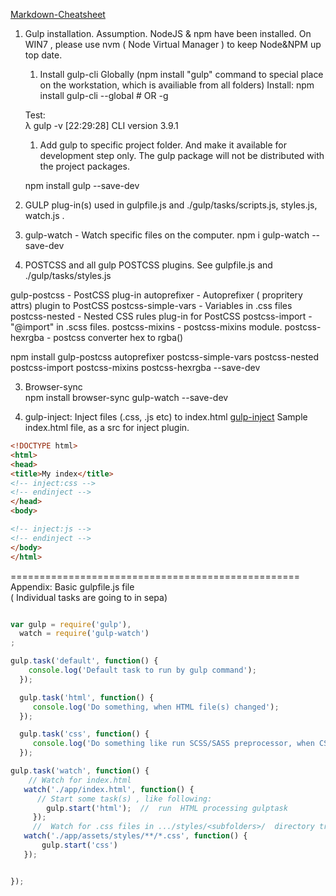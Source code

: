 
[Markdown-Cheatsheet](https://github.com/adam-p/markdown-here/wiki/Markdown-Cheatsheet)

1. Gulp installation.
  Assumption. NodeJS & npm have been installed.
  On WIN7 , please use nvm  ( Node Virtual Manager ) to keep Node&NPM up top date.

    1.  Install gulp-cli Globally (npm install "gulp" command  to special place on the workstation, which is availiable from all folders)
    Install:
    npm install gulp-cli --global    #  OR  -g

    Test:  
    λ gulp -v
    [22:29:28] CLI version 3.9.1

    1.  Add gulp to specific project folder. And make it available for development step only. The gulp package will not be distributed with the project packages.

      npm install gulp --save-dev    

2.  GULP plug-in(s) used in gulpfile.js and       ./gulp/tasks/scripts.js, styles.js, watch.js .

  1.  gulp-watch   - Watch specific files on the computer.
      npm i gulp-watch --save-dev

  2. POSTCSS  and all  gulp POSTCSS plugins.
        See gulpfile.js and  ./gulp/tasks/styles.js

  gulp-postcss    -   PostCSS plug-in
  autoprefixer    -  Autoprefixer ( propritery attrs) plugin to PostCSS
  postcss-simple-vars  - Variables in .css files
  postcss-nested     -  Nested CSS rules plug-in for PostCSS
  postcss-import    - "@import"  in  .scss  files.
  postcss-mixins     -   postcss-mixins module.
  postcss-hexrgba   -   postcss converter hex to rgba()

  npm install   gulp-postcss  autoprefixer  postcss-simple-vars  postcss-nested  postcss-import  postcss-mixins postcss-hexrgba  --save-dev

 3. Browser-sync  
     npm install browser-sync gulp-watch --save-dev

4.   gulp-inject:  Inject files (.css, .js etc) to index.html
   [gulp-inject](https://www.npmjs.com/package/gulp-inject)
    Sample index.html file, as a src for inject plugin. 
```html
<!DOCTYPE html>
<html>
<head>
<title>My index</title>
<!-- inject:css -->
<!-- endinject -->
</head>
<body>

<!-- inject:js -->
<!-- endinject -->
</body>
</html>
```


==================================================
Appendix:  Basic gulpfile.js file  
( Individual tasks are going to in sepa)
```javascript

var gulp = require('gulp'),
  watch = require('gulp-watch')
;

gulp.task('default', function() {
    console.log('Default task to run by gulp command');  
  });

  gulp.task('html', function() {
     console.log('Do something, when HTML file(s) changed');
  });

  gulp.task('css', function() {
     console.log('Do something like run SCSS/SASS preprocessor, when CSS file(s) changed');
  });

gulp.task('watch', function() {
    // Watch for index.html
   watch('./app/index.html', function() {
      // Start some task(s) , like following:
        gulp.start('html');  //  run  HTML processing gulptask
     });
     //  Watch for .css files in .../styles/<subfolders>/  directory tree.   
   watch('./app/assets/styles/**/*.css', function() {
       gulp.start('css')
   });


});
```
